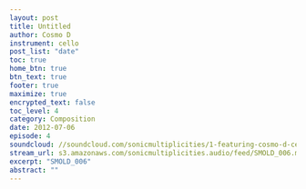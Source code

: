```yaml
---
layout: post
title: Untitled
author: Cosmo D
instrument: cello
post_list: "date"
toc: true
home_btn: true
btn_text: true
footer: true
maximize: true
encrypted_text: false
toc_level: 4
category: Composition
date: 2012-07-06
episode: 4
soundcloud: //soundcloud.com/sonicmultiplicities/1-featuring-cosmo-d-cello
stream_url: s3.amazonaws.com/sonicmultiplicities.audio/feed/SMOLD_006.mp3
excerpt: "SMOLD_006"
abstract: ""
---
```

